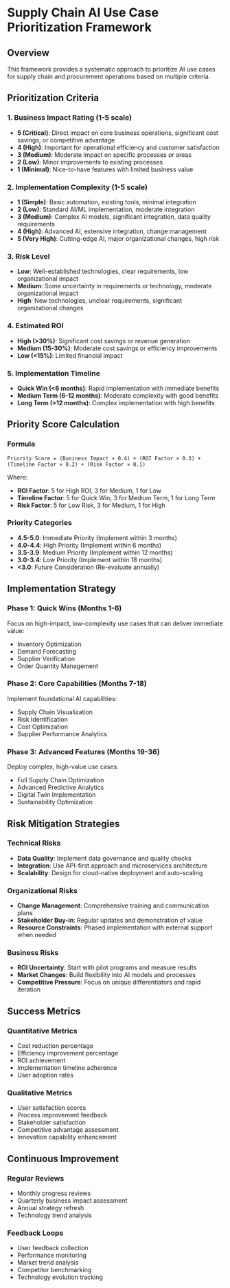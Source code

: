 # Supply Chain AI Use Case Prioritization Framework

## Overview
This framework provides a systematic approach to prioritize AI use cases for supply chain and procurement operations based on multiple criteria.

## Prioritization Criteria

### 1. Business Impact Rating (1-5 scale)
- **5 (Critical)**: Direct impact on core business operations, significant cost savings, or competitive advantage
- **4 (High)**: Important for operational efficiency and customer satisfaction
- **3 (Medium)**: Moderate impact on specific processes or areas
- **2 (Low)**: Minor improvements to existing processes
- **1 (Minimal)**: Nice-to-have features with limited business value

### 2. Implementation Complexity (1-5 scale)
- **1 (Simple)**: Basic automation, existing tools, minimal integration
- **2 (Low)**: Standard AI/ML implementation, moderate integration
- **3 (Medium)**: Complex AI models, significant integration, data quality requirements
- **4 (High)**: Advanced AI, extensive integration, change management
- **5 (Very High)**: Cutting-edge AI, major organizational changes, high risk

### 3. Risk Level
- **Low**: Well-established technologies, clear requirements, low organizational impact
- **Medium**: Some uncertainty in requirements or technology, moderate organizational impact
- **High**: New technologies, unclear requirements, significant organizational changes

### 4. Estimated ROI
- **High (>30%)**: Significant cost savings or revenue generation
- **Medium (15-30%)**: Moderate cost savings or efficiency improvements
- **Low (<15%)**: Limited financial impact

### 5. Implementation Timeline
- **Quick Win (<6 months)**: Rapid implementation with immediate benefits
- **Medium Term (6-12 months)**: Moderate complexity with good benefits
- **Long Term (>12 months)**: Complex implementation with high benefits

## Priority Score Calculation

### Formula
```
Priority Score = (Business Impact × 0.4) + (ROI Factor × 0.3) + (Timeline Factor × 0.2) + (Risk Factor × 0.1)
```

Where:
- **ROI Factor**: 5 for High ROI, 3 for Medium, 1 for Low
- **Timeline Factor**: 5 for Quick Win, 3 for Medium Term, 1 for Long Term
- **Risk Factor**: 5 for Low Risk, 3 for Medium, 1 for High

### Priority Categories
- **4.5-5.0**: Immediate Priority (Implement within 3 months)
- **4.0-4.4**: High Priority (Implement within 6 months)
- **3.5-3.9**: Medium Priority (Implement within 12 months)
- **3.0-3.4**: Low Priority (Implement within 18 months)
- **<3.0**: Future Consideration (Re-evaluate annually)

## Implementation Strategy

### Phase 1: Quick Wins (Months 1-6)
Focus on high-impact, low-complexity use cases that can deliver immediate value:
- Inventory Optimization
- Demand Forecasting
- Supplier Verification
- Order Quantity Management

### Phase 2: Core Capabilities (Months 7-18)
Implement foundational AI capabilities:
- Supply Chain Visualization
- Risk Identification
- Cost Optimization
- Supplier Performance Analytics

### Phase 3: Advanced Features (Months 19-36)
Deploy complex, high-value use cases:
- Full Supply Chain Optimization
- Advanced Predictive Analytics
- Digital Twin Implementation
- Sustainability Optimization

## Risk Mitigation Strategies

### Technical Risks
- **Data Quality**: Implement data governance and quality checks
- **Integration**: Use API-first approach and microservices architecture
- **Scalability**: Design for cloud-native deployment and auto-scaling

### Organizational Risks
- **Change Management**: Comprehensive training and communication plans
- **Stakeholder Buy-in**: Regular updates and demonstration of value
- **Resource Constraints**: Phased implementation with external support when needed

### Business Risks
- **ROI Uncertainty**: Start with pilot programs and measure results
- **Market Changes**: Build flexibility into AI models and processes
- **Competitive Pressure**: Focus on unique differentiators and rapid iteration

## Success Metrics

### Quantitative Metrics
- Cost reduction percentage
- Efficiency improvement percentage
- ROI achievement
- Implementation timeline adherence
- User adoption rates

### Qualitative Metrics
- User satisfaction scores
- Process improvement feedback
- Stakeholder satisfaction
- Competitive advantage assessment
- Innovation capability enhancement

## Continuous Improvement

### Regular Reviews
- Monthly progress reviews
- Quarterly business impact assessment
- Annual strategy refresh
- Technology trend analysis

### Feedback Loops
- User feedback collection
- Performance monitoring
- Market trend analysis
- Competitor benchmarking
- Technology evolution tracking
